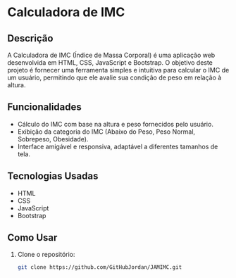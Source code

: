# Calculadora de IMC

## Descrição
A Calculadora de IMC (Índice de Massa Corporal) é uma aplicação web desenvolvida em HTML, CSS, JavaScript e Bootstrap. O objetivo deste projeto é fornecer uma ferramenta simples e intuitiva para calcular o IMC de um usuário, permitindo que ele avalie sua condição de peso em relação à altura.

## Funcionalidades
- Cálculo do IMC com base na altura e peso fornecidos pelo usuário.
- Exibição da categoria do IMC (Abaixo do Peso, Peso Normal, Sobrepeso, Obesidade).
- Interface amigável e responsiva, adaptável a diferentes tamanhos de tela.

## Tecnologias Usadas
- HTML
- CSS
- JavaScript
- Bootstrap

## Como Usar
1. Clone o repositório:
   ```bash
   git clone https://github.com/GitHubJordan/JAMIMC.git
